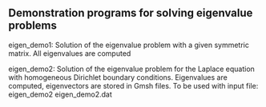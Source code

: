 Demonstration programs for solving eigenvalue problems
------------------------------------------------------

eigen_demo1:   Solution of the eigenvalue problem with a given symmetric matrix.
               All eigenvalues are computed

eigen_demo2:   Solution of the eigenvalue problem for the Laplace equation with homogeneous
               Dirichlet boundary conditions.
               Eigenvalues are computed, eigenvectors are stored in Gmsh files.
               To be used with input file: eigen_demo2 eigen_demo2.dat

